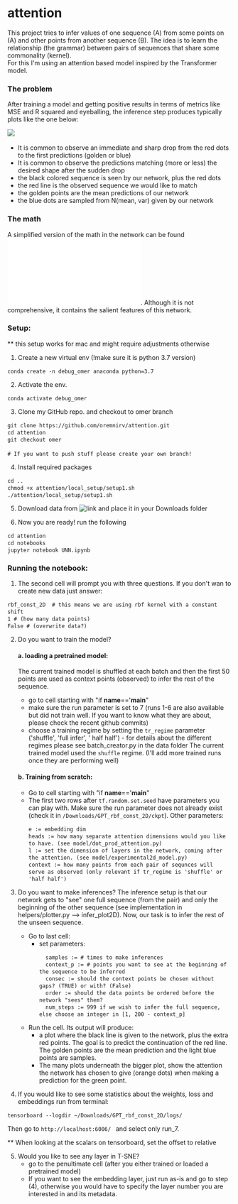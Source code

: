# attention

This project tries to infer values of one sequence (A) from 
some points on (A) and other points from another sequence (B). 
The idea is to learn the relationship (the grammar) between pairs of sequences that share some commonality (kernel).   
For this I'm using an attention based model inspired by the Transformer model. 

### The problem 
After training a model and getting positive results in terms 
of metrics like MSE and R squared and eyeballing, the inference step produces typically plots like the one below:

![](./infer_bug)

* It is common to observe an immediate and sharp drop from the red dots to the first predictions (golden or blue)
* It is common to observe the predictions matching (more or less) the desired shape after the sudden drop
* the black colored sequence is seen by our network, plus the red dots
* the red line is the observed sequence we would like to match
* the golden points are the mean predictions of our network 
* the blue dots are sampled from N(mean, var) given by our network

### The math

A simplified version of the math in the network can be found ![here](./model_maths.pdf).
Although it is not comprehensive, it contains the salient features of this network.

### Setup: 
** this setup works for mac and might require adjustments otherwise
1. Create a new virtual env (!make sure it is python 3.7 version)
```angular2html
conda create -n debug_omer anaconda python=3.7
```

2. Activate the env. 
```angular2html
conda activate debug_omer
```

3. Clone my GitHub repo. and checkout to omer branch
```angular2html
git clone https://github.com/oremnirv/attention.git
cd attention
git checkout omer

# If you want to push stuff please create your own branch!

```

4. Install required packages 
```angular2html
cd ..
chmod +x attention/local_setup/setup1.sh
./attention/local_setup/setup1.sh
```

5. Download data from ![link](https://universityofcambridgecloud-my.sharepoint.com/:f:/g/personal/on234_cam_ac_uk/ElcsER18Eb1OlZpzjihaAUkB_hiJVxsDuhyaxITNsHq2YQ?e=uKCgyz) and place it in your Downloads folder


6. Now you are ready! run the following
```angular2html
cd attention 
cd notebooks
jupyter notebook UNN.ipynb

```

### Running the notebook:

1. The second cell will prompt you with three questions. 
If you don't wan to create new data just answer:
```
rbf_const_2D  # this means we are using rbf kernel with a constant shift
1 # (how many data points)
False # (overwrite data?)   
```

2. Do you want to train the model? 
    #### a. loading a pretrained model: 
      
   The current trained model is shuffled at each batch and then the first 50
   points are used as context points (observed) to infer the rest of the sequence. 
      - go to cell starting with "if __name__=='__main__"
      - make sure the run parameter is set to 7 (runs 1-6 are also available but did not train well. If you want to know what they are about, please check the recent github commits)
      - choose a training regime by setting the ```tr_regime``` parameter ('shuffle', 'full infer', ' half half') - for details about the different regimes please see batch_creator.py in the data folder
        The current trained model used the ```shuffle``` regime. (I'll add more trained runs once they are performing well)
        
    #### b. Training from scratch:
   
      - Go to cell starting with "if __name__=='__main__"
      - The first two rows after ``tf.random.set.seed`` have parameters you can play with.
        Make sure the run parameter does not already exist (check it in ```/Downloads/GPT_rbf_const_2D/ckpt```).
        Other parameters: 
        ```
        e := embedding dim
        heads := how many separate attention dimensions would you like to have. (see model/dot_prod_attention.py)
        l := set the dimension of layers in the network, coming after the attention. (see model/experimental2d_model.py)
        context := how many points from each pair of sequnces will serve as observed (only relevant if tr_regime is 'shuffle' or 'half half')
        ```
        

3. Do you want to make inferences?
   The inference setup is that our network gets to "see" one full sequence (from the pair)
   and only the beginning of the other sequence (see implementation in helpers/plotter.py --> infer_plot2D). Now, our task is to infer the rest of the unseen 
   sequence. 
   
   - Go to last cell: 
        - set parameters:
          ```angular2html
            samples := # times to make inferences
            context_p := # points you want to see at the beginning of the sequence to be inferred
            consec := should the context points be chosen without gaps? (TRUE) or with? (False)
            order := should the data points be ordered before the network "sees" them?    
            num_steps := 999 if we wish to infer the full sequence, else choose an integer in [1, 200 - context_p]
          ```
   - Run the cell. Its output will produce: 
     * a plot where the black line is given to the network, plus the extra red points. 
     The goal is to predict the continuation of the red line. The golden points are the mean prediction
     and the light blue points are samples.
     * The many plots underneath the bigger plot, show the attention the network
    has chosen to give (orange dots) when making a prediction for the green point. 
       

4. If you would like to see some statistics about the weights, loss and embeddings run from terminal:
```angular2html
tensorboard --logdir ~/Downloads/GPT_rbf_const_2D/logs/
``` 
Then go to ```http://localhost:6006/ ``` and select only run_7.

** When looking at the scalars on tensorboard, set the offset to relative

5. Would you like to see any layer in T-SNE? 
    - go to the penultimate cell (after you either trained or loaded a pretrained model)
    - If you want to see the embedding layer, just run as-is and go to step (4), otherwise
    you would have to specify the layer number you are interested in and its metadata. 